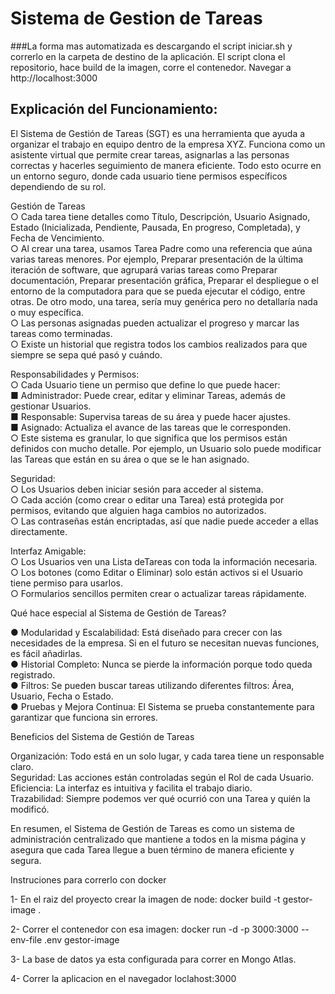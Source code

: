 # Sistema de Gestion de Tareas

###La forma mas automatizada es descargando el script iniciar.sh y correrlo en la carpeta de destino de la aplicación. El script clona el repositorio, hace build de la imagen, corre el contenedor.
Navegar a http://localhost:3000


## Explicación del Funcionamiento: 

El  Sistema de Gestión de Tareas (SGT) es una herramienta que ayuda a organizar el trabajo en equipo dentro de la empresa XYZ. Funciona como un asistente virtual que permite crear tareas, asignarlas a las personas correctas y hacerles seguimiento de manera eficiente. Todo esto ocurre en un entorno seguro, donde cada usuario tiene permisos específicos dependiendo de su rol.<br>

Gestión de Tareas<br>
○ Cada tarea tiene detalles como Título, Descripción, Usuario Asignado, Estado  (Inicializada, Pendiente, Pausada, En progreso, Completada), y Fecha de Vencimiento.<br>
○ Al crear una tarea, usamos Tarea Padre como una referencia que aúna varias tareas menores. Por ejemplo, Preparar presentación de la última iteración de software, que agrupará varias tareas como Preparar documentación, Preparar presentación gráfica, Preparar el despliegue o el entorno de la computadora para que se pueda ejecutar el código, entre otras. De otro modo, una tarea, sería muy genérica pero no detallaría nada o muy específica.<br>
○ Las personas asignadas pueden actualizar el progreso y marcar las tareas como terminadas.<br>
○ Existe un historial que registra todos los cambios realizados para que siempre se sepa qué pasó y cuándo.<br>

Responsabilidades y Permisos:<br>
○ Cada Usuario tiene un permiso que define lo que puede hacer:<br>
■ Administrador: Puede crear, editar y eliminar Tareas, además de gestionar Usuarios.<br>
■ Responsable: Supervisa tareas de su área y puede hacer ajustes.<br>
■ Asignado: Actualiza el avance de las tareas que le corresponden.<br>
○ Este sistema es granular, lo que significa que los permisos están definidos con mucho detalle. Por ejemplo, un Usuario solo puede modificar las Tareas que están en su área o que se le han asignado.<br>

Seguridad:<br>
○ Los Usuarios deben iniciar sesión para acceder al sistema.<br>
○ Cada acción (como crear o editar una Tarea) está protegida por permisos, evitando que alguien haga cambios no autorizados.<br>
○ Las contraseñas están encriptadas, así que nadie puede acceder a ellas directamente.<br>

Interfaz Amigable:<br>
○ Los Usuarios ven una Lista deTareas con toda la información necesaria.<br>
○ Los botones (como Editar o Eliminar) solo están activos si el Usuario tiene permiso para usarlos.<br>
○ Formularios sencillos permiten crear o actualizar tareas rápidamente.<br>

Qué hace especial al Sistema de Gestión de Tareas?<br>

● Modularidad y Escalabilidad: Está diseñado para crecer con las necesidades de la empresa. Si en el futuro se necesitan nuevas funciones, es fácil añadirlas.<br>
● Historial Completo: Nunca se pierde la información porque todo queda registrado.<br>
● Filtros: Se pueden buscar tareas utilizando diferentes filtros: Área, Usuario, Fecha o Estado.<br>
● Pruebas y Mejora Continua: El Sistema se prueba constantemente para garantizar que funciona sin errores.<br>

Beneficios del Sistema de Gestión de Tareas<br>

Organización: Todo está en un solo lugar, y cada tarea tiene un responsable claro.<br>
Seguridad: Las acciones están controladas según el Rol de cada Usuario.
Eficiencia: La interfaz es intuitiva y facilita el trabajo diario.<br>
Trazabilidad: Siempre podemos ver qué ocurrió con una Tarea y quién la modificó.<br>

En resumen, el Sistema de Gestión de Tareas es como un sistema de administración centralizado que mantiene a todos en la misma página y asegura que cada Tarea llegue a buen término de manera eficiente y segura.<br>

Instruciones para correrlo con docker

1- En el raiz del proyecto crear la imagen de node:
docker build -t gestor-image .

2- Correr el contenedor con esa imagen:
docker run -d -p 3000:3000 --env-file .env gestor-image

3- La base de datos ya esta configurada para correr en Mongo Atlas.

4- Correr la aplicacion en el navegador
loclahost:3000
